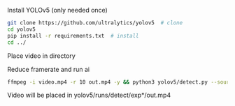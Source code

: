 Install YOLOv5 (only needed once)

```bash
git clone https://github.com/ultralytics/yolov5  # clone
cd yolov5
pip install -r requirements.txt  # install
cd ../
```

Place video in directory

Reduce framerate and run ai

```bash
ffmpeg -i video.mp4 -r 10 out.mp4 -y && python3 yolov5/detect.py --source out.mp4 --weights model/best.pt --data model/data.yaml
```

Video will be placed in yolov5/runs/detect/exp*/out.mp4